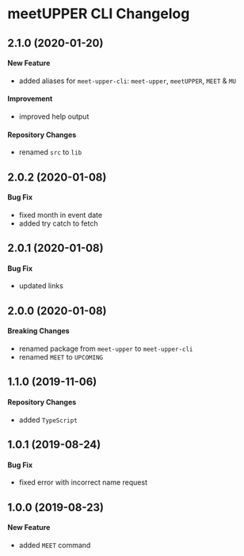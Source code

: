 # meetUPPER CLI Changelog

## 2.1.0 (2020-01-20)
#### New Feature
- added aliases for `meet-upper-cli`: `meet-upper`, `meetUPPER`, `MEET` & `MU`

#### Improvement
- improved help output

#### Repository Changes
- renamed `src` to `lib`

## 2.0.2 (2020-01-08)
#### Bug Fix
- fixed month in event date
- added try catch to fetch

## 2.0.1 (2020-01-08)
#### Bug Fix
- updated links

## 2.0.0 (2020-01-08)
#### Breaking Changes
- renamed package from `meet-upper` to `meet-upper-cli`
- renamed `MEET` to `UPCOMING`

## 1.1.0 (2019-11-06)
#### Repository Changes
- added `TypeScript`

## 1.0.1 (2019-08-24)
#### Bug Fix
- fixed error with incorrect name request

## 1.0.0 (2019-08-23)
#### New Feature
- added `MEET` command
